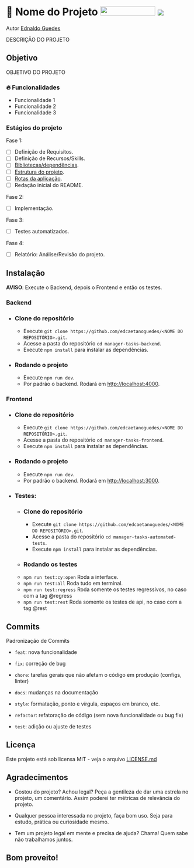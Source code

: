 <h1>🍕 Nome do Projeto
    <img src="https://img.shields.io/static/v1?label=STATUS&message=EM CONSTRUÇÃO&color=GREEN&style=for-the-badge" width="150" height="25" />
    <img src="https://visitor-badge.laobi.icu/badge?page_id=NOME DO REPOSITORIO&" />
</h1>

Autor [Ednaldo Guedes](https://github.com/edcaetanoguedes)

DESCRIÇÃO DO PROJETO

## Objetivo

OBJETIVO DO PROJETO

### 🔥 Funcionalidades

- Funcionalidade 1
- Funcionalidade 2
- Funcionalidade 3

### Estágios do projeto

Fase 1:
- [ ] Definição de Requisitos.
- [ ] Definição de Recursos/Skills.
- [ ] [Bibliotecas/dependências](./docs/dependencies.md).
- [ ] [Estrutura do projeto](./docs/structure/project.md).
- [ ] [Rotas da aplicação](./docs/structure/routes.md).
- [ ] Redação inicial do README.

Fase 2:
- [ ] Implementação.

Fase 3:
- [ ] Testes automatizados.

Fase 4:
- [ ] Relatório: Análise/Revisão do projeto.

## Instalação

**AVISO**: Execute o Backend, depois o Frontend e então os testes.

### Backend
- ### Clone do repositório
  - Execute `git clone https://github.com/edcaetanoguedes/<NOME DO REPOSITÓRIO>.git`.
  - Acesse a pasta do repositório `cd manager-tasks-backend`.
  - Execute `npm install` para instalar as dependências.
- ### Rodando o projeto
  - Execute `npm run dev`.
  - Por padrão o backend. Rodará em [http://localhost:4000](http://localhost:4000).

### Frontend
- ### Clone do repositório 
  - Execute `git clone https://github.com/edcaetanoguedes/<NOME DO REPOSITÓRIO>.git`.
  - Acesse a pasta do repositório `cd manager-tasks-frontend`.
  - Execute `npm install` para instalar as dependências.
- ### Rodando o projeto
  - Execute `npm run dev`.
  - Por padrão o backend. Rodará em [http://localhost:3000](http://localhost:3000).

- ### Testes:
  - ### Clone do repositório 
    - Execute `git clone https://github.com/edcaetanoguedes/<NOME DO REPOSITÓRIO>.git`.
    - Acesse a pasta do repositório `cd manager-tasks-automated-tests`.  
    - Execute `npm install` para instalar as dependências.
  - ### Rodando os testes
  - `npm run test:cy:open` Roda a interface.
  - `npm run test:all` Roda tudo em terminal.
  - `npm run test:regress` Roda somente os testes regressivos, no caso com a tag @regress
  - `npm run test:rest` Roda somente os testes de api, no caso com a tag @rest

## Commits
Padronização de Commits

- `feat`: nova funcionalidade

- `fix`: correção de bug

- `chore`: tarefas gerais que não afetam o código em produção (configs, linter)

- `docs`: mudanças na documentação

- `style`: formatação, ponto e vírgula, espaços em branco, etc.

- `refactor`: refatoração de código (sem nova funcionalidade ou bug fix)

- `test`: adição ou ajuste de testes

## Licença

Este projeto está sob licensa MIT - veja o arquivo [LICENSE.md](https://github.com/edcaetanoguedes/NOME_DO_REPOSITÓRIO/license)

## Agradecimentos

- Gostou do projeto? Achou legal? Peça a gentileza de dar uma estrela no projeto, um comentário. Assim poderei ter
métricas de relevância do projeto.

- Qualquer pessoa interessada no projeto, faça bom uso. Seja para estudo, prática ou curiosidade mesmo.

- Tem um projeto legal em mente e precisa de ajuda? Chama! Quem sabe não trabalhamos juntos.

## Bom proveito!